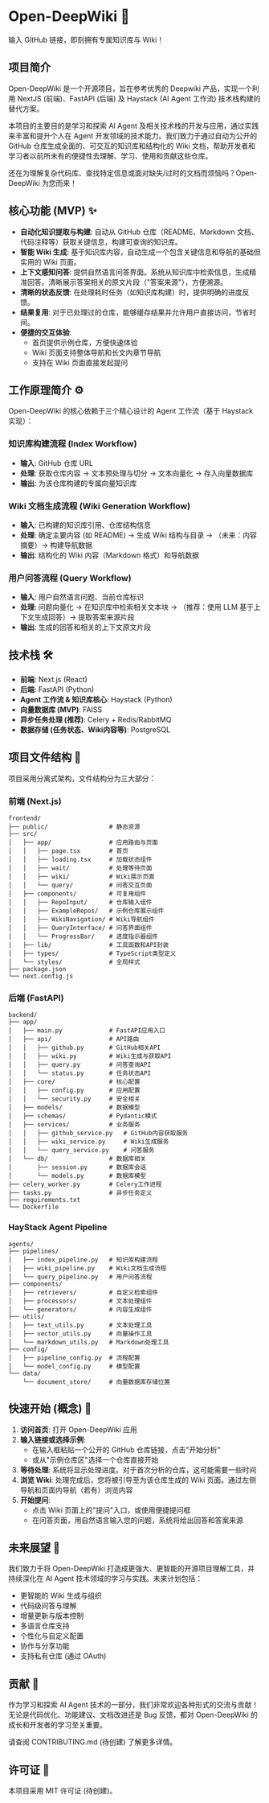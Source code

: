# Open-DeepWiki 🚀

输入 GitHub 链接，即刻拥有专属知识库与 Wiki！

## 项目简介

Open-DeepWiki 是一个开源项目，旨在参考优秀的 Deepwiki 产品，实现一个利用 NextJS (前端)、FastAPI (后端) 及 Haystack (AI Agent 工作流) 技术栈构建的替代方案。

本项目的主要目的是学习和探索 AI Agent 及相关技术栈的开发与应用，通过实践来丰富和提升个人在 Agent 开发领域的技术能力。我们致力于通过自动为公开的 GitHub 仓库生成全面的、可交互的知识库和结构化的 Wiki 文档，帮助开发者和学习者以前所未有的便捷性去理解、学习、使用和贡献这些仓库。

还在为理解复杂代码库、查找特定信息或面对缺失/过时的文档而烦恼吗？Open-DeepWiki 为您而来！

## 核心功能 (MVP) ✨

- **自动化知识提取与构建**: 自动从 GitHub 仓库（README、Markdown 文档、代码注释等）获取关键信息，构建可查询的知识库。
- **智能 Wiki 生成**: 基于知识库内容，自动生成一个包含关键信息和导航的基础但实用的 Wiki 页面。
- **上下文感知问答**: 提供自然语言问答界面。系统从知识库中检索信息，生成精准回答。清晰展示答案相关的原文片段（"答案来源"），方便溯源。
- **清晰的状态反馈**: 在处理耗时任务（如知识库构建）时，提供明确的进度反馈。
- **结果复用**: 对于已处理过的仓库，能够缓存结果并允许用户直接访问，节省时间。
- **便捷的交互体验**:
  - 首页提供示例仓库，方便快速体验
  - Wiki 页面支持整体导航和长文内章节导航
  - 支持在 Wiki 页面直接发起提问

## 工作原理简介 ⚙️

Open-DeepWiki 的核心依赖于三个精心设计的 Agent 工作流（基于 Haystack 实现）：

### 知识库构建流程 (Index Workflow)
- **输入**: GitHub 仓库 URL
- **处理**: 获取仓库内容 -> 文本预处理与切分 -> 文本向量化 -> 存入向量数据库
- **输出**: 为该仓库构建的专属向量知识库

### Wiki 文档生成流程 (Wiki Generation Workflow)
- **输入**: 已构建的知识库引用、仓库结构信息
- **处理**: 确定主要内容 (如 README) -> 生成 Wiki 结构与目录 -> （未来：内容摘要）-> 构建导航数据
- **输出**: 结构化的 Wiki 内容（Markdown 格式）和导航数据

### 用户问答流程 (Query Workflow)
- **输入**: 用户自然语言问题、当前仓库标识
- **处理**: 问题向量化 -> 在知识库中检索相关文本块 -> （推荐：使用 LLM 基于上下文生成回答）-> 提取答案来源片段
- **输出**: 生成的回答和相关的上下文原文片段

## 技术栈 🛠️

- **前端**: Next.js (React)
- **后端**: FastAPI (Python)
- **Agent 工作流 & 知识库核心**: Haystack (Python)
- **向量数据库 (MVP)**: FAISS
- **异步任务处理 (推荐)**: Celery + Redis/RabbitMQ
- **数据存储 (任务状态、Wiki内容等)**: PostgreSQL

## 项目文件结构 📂

项目采用分离式架构，文件结构分为三大部分：

### 前端 (Next.js)

```
frontend/
├── public/                 # 静态资源
├── src/
│   ├── app/                # 应用路由与页面
│   │   ├── page.tsx        # 首页
│   │   ├── loading.tsx     # 加载状态组件
│   │   ├── wait/           # 处理等待页面
│   │   ├── wiki/           # Wiki展示页面
│   │   └── query/          # 问答交互页面
│   ├── components/         # 可复用组件
│   │   ├── RepoInput/      # 仓库输入组件
│   │   ├── ExampleRepos/   # 示例仓库展示组件
│   │   ├── WikiNavigation/ # Wiki导航组件
│   │   ├── QueryInterface/ # 问答界面组件
│   │   └── ProgressBar/    # 进度指示器组件
│   ├── lib/                # 工具函数和API封装
│   ├── types/              # TypeScript类型定义
│   └── styles/             # 全局样式
├── package.json
└── next.config.js
```

### 后端 (FastAPI)

```
backend/
├── app/
│   ├── main.py             # FastAPI应用入口
│   ├── api/                # API路由
│   │   ├── github.py       # GitHub相关API
│   │   ├── wiki.py         # Wiki生成与获取API
│   │   ├── query.py        # 问答查询API
│   │   └── status.py       # 任务状态API
│   ├── core/               # 核心配置
│   │   ├── config.py       # 应用配置
│   │   └── security.py     # 安全相关
│   ├── models/             # 数据模型
│   ├── schemas/            # Pydantic模式
│   ├── services/           # 业务服务
│   │   ├── github_service.py   # GitHub内容获取服务
│   │   ├── wiki_service.py     # Wiki生成服务
│   │   └── query_service.py    # 问答服务
│   └── db/                 # 数据库相关
│       ├── session.py      # 数据库会话
│       └── models.py       # 数据库模型
├── celery_worker.py        # Celery工作进程
├── tasks.py                # 异步任务定义
├── requirements.txt
└── Dockerfile
```

### HayStack Agent Pipeline

```
agents/
├── pipelines/
│   ├── index_pipeline.py   # 知识库构建流程
│   ├── wiki_pipeline.py    # Wiki文档生成流程
│   └── query_pipeline.py   # 用户问答流程
├── components/
│   ├── retrievers/         # 自定义检索组件
│   ├── processors/         # 文本处理组件
│   └── generators/         # 内容生成组件
├── utils/
│   ├── text_utils.py       # 文本处理工具
│   ├── vector_utils.py     # 向量操作工具
│   └── markdown_utils.py   # Markdown处理工具
├── config/
│   ├── pipeline_config.py  # 流程配置
│   └── model_config.py     # 模型配置
└── data/
    └── document_store/     # 向量数据库存储位置
```

## 快速开始 (概念) 🚀

1. **访问首页**: 打开 Open-DeepWiki 应用
2. **输入链接或选择示例**:
   - 在输入框粘贴一个公开的 GitHub 仓库链接，点击"开始分析"
   - 或从"示例仓库区"选择一个仓库直接开始
3. **等待处理**: 系统将显示处理进度。对于首次分析的仓库，这可能需要一些时间
4. **浏览 Wiki**: 处理完成后，您将被引导至为该仓库生成的 Wiki 页面。通过左侧导航和页面内导航（若有）浏览内容
5. **开始提问**:
   - 点击 Wiki 页面上的"提问"入口，或使用便捷提问框
   - 在问答页面，用自然语言输入您的问题，系统将给出回答和答案来源

## 未来展望 🔮

我们致力于将 Open-DeepWiki 打造成更强大、更智能的开源项目理解工具，并持续深化在 AI Agent 技术领域的学习与实践。未来计划包括：

- 更智能的 Wiki 生成与组织
- 代码级问答与理解
- 增量更新与版本控制
- 多语言仓库支持
- 个性化与自定义配置
- 协作与分享功能
- 支持私有仓库 (通过 OAuth)

## 贡献 💪

作为学习和探索 AI Agent 技术的一部分，我们非常欢迎各种形式的交流与贡献！无论是代码优化、功能建议、文档改进还是 Bug 反馈，都对 Open-DeepWiki 的成长和开发者的学习至关重要。

请查阅 CONTRIBUTING.md (待创建) 了解更多详情。

## 许可证 📄

本项目采用 MIT 许可证 (待创建)。